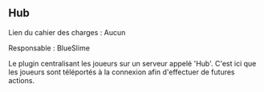 ## Hub

Lien du cahier des charges : Aucun

Responsable : BlueSlime


Le plugin centralisant les joueurs sur un serveur appelé 'Hub'.
C'est ici que les joueurs sont téléportés à la connexion afin d'effectuer de futures actions.